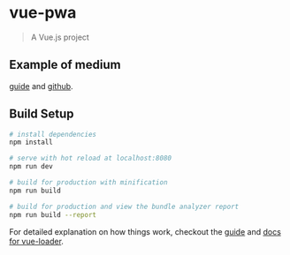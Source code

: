 # vue-pwa

> A Vue.js project

## Example of medium
[guide](https://goo.gl/chhJ5L) and [github](https://github.com/LazyFatArrow/vue-quiz-pwa).

## Build Setup

``` bash
# install dependencies
npm install

# serve with hot reload at localhost:8080
npm run dev

# build for production with minification
npm run build

# build for production and view the bundle analyzer report
npm run build --report
```

For detailed explanation on how things work, checkout the [guide](http://vuejs-templates.github.io/webpack/) and [docs for vue-loader](http://vuejs.github.io/vue-loader).
